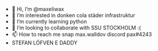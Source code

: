 - 👋 Hi, I’m @maxeliwax
- 👀 I’m interested in donken cola städer infrastruktur
- 🌱 I’m currently learning python
- 💞️ I’m looking to collaborate with SSU STOCKHOLM :(
- 📫 How to reach me snap max.walldov discord pax#4243
- STEFAN LÖFVEN E DADDY
<!---
maxeliwax/maxeliwax is a ✨ special ✨ repository because its `README.md` (this file) appears on your GitHub profile.
You can click the Preview link to take a look at your changes.
--->
